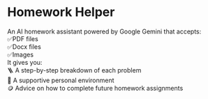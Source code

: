 # Homework Helper
An AI homework assistant powered by Google Gemini that accepts:<br/>
✅PDF files<br/>
✅Docx files<br/>
✅Images<br/>
It gives you:<br/>
🪜 A step-by-step breakdown of each problem<br/>
👥 A supportive personal environment<br/>
🪙 Advice on how to complete future homework assignments
